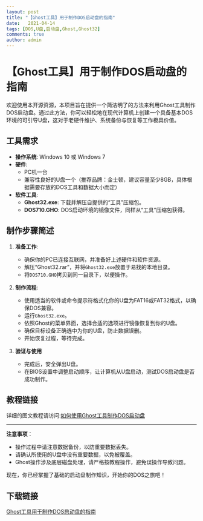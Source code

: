 ```yaml
---
layout: post
title: "【Ghost工具】用于制作DOS启动盘的指南"
date:   2021-04-14
tags: [DOS,U盘,启动盘,Ghost,Ghost32]
comments: true
author: admin
---
```

# 【Ghost工具】用于制作DOS启动盘的指南

欢迎使用本开源资源，本项目旨在提供一个简洁明了的方法来利用Ghost工具制作DOS启动盘。通过此方法，你可以轻松地在现代计算机上创建一个具备基本DOS环境的可引导U盘，这对于老硬件维护、系统备份与恢复等工作极具价值。

## 工具需求

- **操作系统**: Windows 10 或 Windows 7
- **硬件**: 
    - PC机一台
    - 兼容性良好的U盘一个（推荐品牌：金士顿，建议容量至少8GB，具体根据需要存放的DOS工具和数据大小而定）
- **软件工具**:
    - **Ghost32.exe**: 下载并解压自提供的“工具”压缩包。
    - **DOS710.GHO**: DOS启动环境的镜像文件，同样从“工具”压缩包获得。

## 制作步骤简述

1. **准备工作**:
   - 确保你的PC已连接互联网，并准备好上述硬件和软件资源。
   - 解压“Ghost32.rar”，并将`Ghost32.exe`放置于易找的本地目录。
   - 将`DOS710.GHO`拷贝到同一目录下，以便操作。

2. **制作流程**:
   - 使用适当的软件或命令提示符格式化你的U盘为FAT16或FAT32格式，以确保DOS兼容。
   - 运行`Ghost32.exe`。
   - 依照Ghost的菜单界面，选择合适的选项进行镜像恢复到你的U盘。
   - 确保目标设备正确选中为你的U盘，防止数据误删。
   - 开始恢复过程，等待完成。

3. **验证与使用**
   - 完成后，安全弹出U盘。
   - 在BIOS设置中调整启动顺序，让计算机从U盘启动，测试DOS启动盘是否成功制作。

## 教程链接

详细的图文教程请访问:[如何使用Ghost工具制作DOS启动盘](https://blog.csdn.net/qq_42605300/article/details/136595742)

---

**注意事项**：
- 操作过程中请注意数据备份，以防重要数据丢失。
- 请确认所使用的U盘中没有重要数据，以免被覆盖。
- Ghost操作涉及底层磁盘处理，请严格按教程操作，避免误操作导致问题。

现在，你已经掌握了基础的启动盘制作知识，开始你的DOS之旅吧！

## 下载链接

[Ghost工具用于制作DOS启动盘的指南](https://pan.quark.cn/s/122e954ad281)
